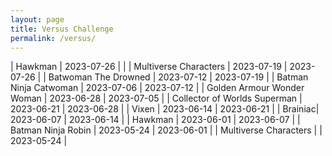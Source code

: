 ```yaml
---
layout: page
title: Versus Challenge
permalink: /versus/
---
```


| Hawkman | 2023-07-26 |  |
| Multiverse Characters | 2023-07-19 | 2023-07-26 |
| Batwoman The Drowned | 2023-07-12 | 2023-07-19 |
| Batman Ninja Catwoman | 2023-07-06 | 2023-07-12 |
| Golden Armour Wonder Woman | 2023-06-28 | 2023-07-05 |
| Collector of Worlds Superman | 2023-06-21 | 2023-06-28 |
| Vixen | 2023-06-14 | 2023-06-21 |
| Brainiac| 2023-06-07 | 2023-06-14 |
| Hawkman | 2023-06-01 | 2023-06-07 |
| Batman Ninja Robin | 2023-05-24 |  2023-06-01 |
| Multiverse Characters | | 2023-05-24 |
